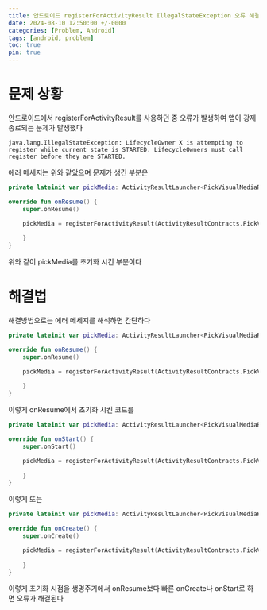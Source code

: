 ```yaml
---
title: 안드로이드 registerForActivityResult IllegalStateException 오류 해결 방법
date: 2024-08-10 12:50:00 +/-0000
categories: [Problem, Android]
tags: [android, problem]
toc: true
pin: true
---
```


# 문제 상황

안드로이드에서 registerForActivityResult를 사용하던 중 오류가 발생하여 앱이 강제 종료되는 문제가 발생했다

~~~
java.lang.IllegalStateException: LifecycleOwner X is attempting to register while current state is STARTED. LifecycleOwners must call register before they are STARTED.
~~~

에러 메세지는 위와 같았으며 문제가 생긴 부분은

~~~kotlin
private lateinit var pickMedia: ActivityResultLauncher<PickVisualMediaRequest>

override fun onResume() {
    super.onResume()

    pickMedia = registerForActivityResult(ActivityResultContracts.PickVisualMedia()) { uri ->
        
    }
}
~~~

위와 같이 pickMedia를 초기화 시킨 부분이다

# 해결법

해결방법으로는 에러 메세지를 해석하면 간단하다 

~~~kotlin
private lateinit var pickMedia: ActivityResultLauncher<PickVisualMediaRequest>

override fun onResume() {
    super.onResume()

    pickMedia = registerForActivityResult(ActivityResultContracts.PickVisualMedia()) { uri ->
        
    }
}
~~~ 

이렇게 onResume에서 초기화 시킨 코드를

~~~kotlin
private lateinit var pickMedia: ActivityResultLauncher<PickVisualMediaRequest>

override fun onStart() {
    super.onStart()

    pickMedia = registerForActivityResult(ActivityResultContracts.PickVisualMedia()) { uri ->
        
    }
}
~~~ 

이렇게 또는

~~~kotlin
private lateinit var pickMedia: ActivityResultLauncher<PickVisualMediaRequest>

override fun onCreate() {
    super.onCreate()

    pickMedia = registerForActivityResult(ActivityResultContracts.PickVisualMedia()) { uri ->
        
    }
}
~~~ 

이렇게 초기화 시점을 생명주기에서 onResume보다 빠른 onCreate나 onStart로 하면 오류가 해결된다